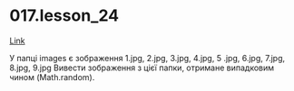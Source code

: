 # 017.lesson_24

[Link](https://witnesstime.github.io/FrontEndPro_Kolesnikov_HWs/017.lesson_24/index.html)

У папці images є зображення 1.jpg, 2.jpg, 3.jpg, 4.jpg, 5 .jpg, 6.jpg, 7.jpg, 8.jpg, 9.jpg Вивести зображення з цієї папки, отримане випадковим чином (Math.random).